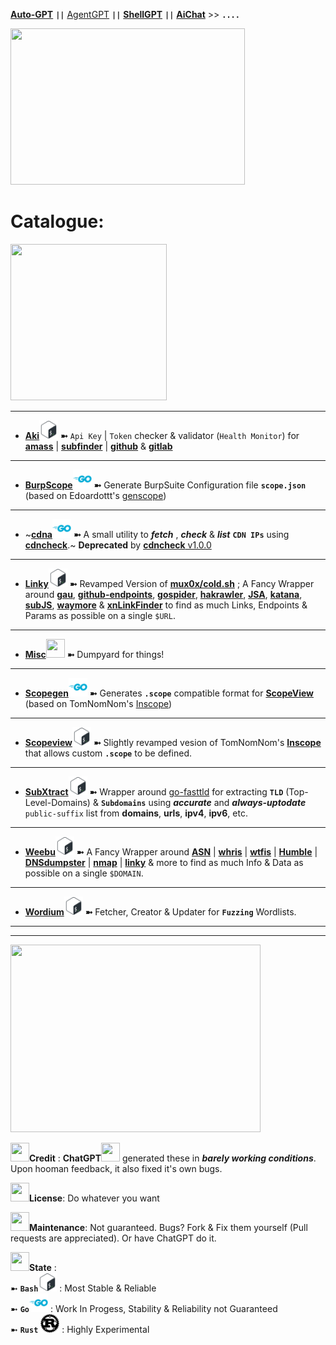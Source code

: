 [**Auto-GPT**](https://github.com/Significant-Gravitas/Auto-GPT) **`||`** [AgentGPT](https://github.com/reworkd/AgentGPT) **`||`** [**ShellGPT**](https://github.com/TheR1D/shell_gpt) **`||`** [**AiChat**](https://github.com/sigoden/aichat) >> **`....`**

<img src="https://user-images.githubusercontent.com/58171889/232448818-b0ccfabf-7f82-4f10-ae7c-07229f3a1741.gif" width="375" height="250">

# Catalogue:

<img src="https://user-images.githubusercontent.com/58171889/232451972-f644e669-3120-4c80-be1e-8d1366518b9e.gif" width="250" height="250">

---
- [**Aki**<img src="https://raw.githubusercontent.com/devicons/devicon/master/icons/bash/bash-original.svg" width="30" height="30">](https://github.com/Azathothas/BugGPT-Tools/blob/main/aki) **➼**  `Api Key` | `Token` checker & validator (`Health Monitor`) for [**amass**](https://github.com/owasp-amass/amass/blob/master/doc/user_guide.md#the-configuration-file) | [**subfinder**](https://github.com/projectdiscovery/subfinder#post-installation-instructions) | [**github**](https://github.com/gwen001/github-endpoints) & [**gitlab**](https://github.com/gwen001/gitlab-subdomains)  
---
- [**BurpScope**<img src="https://raw.githubusercontent.com/devicons/devicon/master/icons/go/go-original-wordmark.svg" width="30" height="30">](https://github.com/Azathothas/BugGPT-Tools/tree/main/burpscope) **➼** Generate BurpSuite Configuration file **`scope.json`** (based on Edoardottt's [genscope](https://github.com/edoardottt/lit-bb-hack-tools/tree/main/genscope))
---
- ~[**cdna**<img src="https://raw.githubusercontent.com/devicons/devicon/master/icons/go/go-original-wordmark.svg" width="30" height="30">](https://github.com/Azathothas/BugGPT-Tools/tree/main/cdna) **➼** A small utility to ***fetch*** , ***check*** & ***list*** **`CDN IPs`** using [**cdncheck**](https://github.com/projectdiscovery/cdncheck).~ **Deprecated** by [**cdncheck** v1.0.0](https://github.com/projectdiscovery/cdncheck/releases/tag/v1.0.0)      
---
- [**Linky**<img src="https://raw.githubusercontent.com/devicons/devicon/master/icons/bash/bash-original.svg" width="30" height="30">](https://github.com/Azathothas/BugGPT-Tools/tree/main/linky) **➼** Revamped Version of [**mux0x/cold.sh**](https://github.com/mux0x/cold.sh) ; A Fancy Wrapper around [**gau**](https://github.com/lc/gau), [**github-endpoints**](https://github.com/gwen001/github-search/blob/master/github-endpoints.py), [**gospider**](https://github.com/jaeles-project/gospider), [**hakrawler**](https://github.com/hakluke/hakrawler), [**JSA**](https://github.com/w9w/JSA), [**katana**](https://github.com/projectdiscovery/katana), [**subJS**](https://github.com/lc/subjs), [**waymore**](https://github.com/xnl-h4ck3r/waymore) & [**xnLinkFinder**](https://github.com/xnl-h4ck3r/xnLinkFinder) to find as much Links, Endpoints & Params as possible on a single `$URL`.
---
- [**Misc**<img src="https://user-images.githubusercontent.com/58171889/232438671-1310b71d-f23c-45bf-b741-c2edb8201b51.png" width="30" height="30">](https://github.com/Azathothas/BugGPT-Tools/tree/main/misc) **➼** Dumpyard for things!
---
- [**Scopegen**<img src="https://raw.githubusercontent.com/devicons/devicon/master/icons/go/go-original-wordmark.svg" width="30" height="30">](https://github.com/Azathothas/BugGPT-Tools/tree/main/scopegen) **➼** Generates **`.scope`** compatible format for [**ScopeView**](https://github.com/Azathothas/BugGPT-Tools/tree/main/scopeview) (based on TomNomNom's [Inscope](https://github.com/tomnomnom/hacks/tree/master/inscope)) 
---
- [**Scopeview**<img src="https://raw.githubusercontent.com/devicons/devicon/master/icons/bash/bash-original.svg" width="30" height="30">](https://github.com/Azathothas/BugGPT-Tools/tree/main/scopeview) **➼** Slightly revamped vesion of TomNomNom's [**Inscope**](https://github.com/tomnomnom/hacks/tree/master/inscope) that allows custom **`.scope`** to be defined.
---
- [**SubXtract**<img src="https://raw.githubusercontent.com/devicons/devicon/master/icons/bash/bash-original.svg" width="30" height="30">](https://github.com/Azathothas/BugGPT-Tools/tree/main/subxtract) **➼** Wrapper around [go-fasttld](https://github.com/elliotwutingfeng/go-fasttld) for extracting **`TLD`** (Top-Level-Domains) & **`Subdomains`** using ***accurate*** and ***always-uptodate*** `public-suffix` list from **domains**, **urls**, **ipv4**, **ipv6**, etc.  
---
- [**Weebu**<img src="https://raw.githubusercontent.com/devicons/devicon/master/icons/bash/bash-original.svg" width="30" height="30">](https://github.com/Azathothas/BugGPT-Tools/blob/main/weebu) **➼** A Fancy Wrapper around [**ASN**](https://github.com/nitefood/asn) | [**whris**](https://github.com/harakeishi/whris) | [**wtfis**](https://github.com/pirxthepilot/wtfis) | [**Humble**](https://github.com/rfc-st/humble) | [**DNSdumpster**](https://github.com/nmmapper/dnsdumpster) | [**nmap**](https://github.com/nmap/nmap) | [**linky**](https://github.com/Azathothas/BugGPT-Tools/tree/main/linky) & more to find as much Info & Data as possible on a single `$DOMAIN`.
---
- [**Wordium**<img src="https://raw.githubusercontent.com/devicons/devicon/master/icons/bash/bash-original.svg" width="30" height="30">](https://github.com/Azathothas/BugGPT-Tools/tree/main/wordium) **➼** Fetcher, Creator & Updater for **`Fuzzing`** Wordlists.
---

---
<img src="https://user-images.githubusercontent.com/58171889/232448068-7b04038b-4d18-4e1a-93e3-3c5d83d8cf42.gif" width="400" height="300">

<img src="https://user-images.githubusercontent.com/58171889/232442634-b93dcace-6f05-4965-932b-b24d40f9b8e3.png" width="30" height="30">**Credit** : **ChatGPT**<img src="https://raw.githubusercontent.com/lencx/ChatGPT/main/public/logo.png" width="30" height="30"> generated these in ***barely working conditions***. Upon hooman feedback, it also fixed it's own bugs.

<img src="https://user-images.githubusercontent.com/58171889/232443092-832ff515-3047-40b2-943b-4e9b3dc01369.png" width="30" height="30">**License**: Do whatever you want

<img src="https://user-images.githubusercontent.com/58171889/232443668-a5bf92ab-4d6e-49f1-a401-a04f24ee17d9.png" width="30" height="30">**Maintenance**: Not guaranteed. Bugs? Fork & Fix them yourself (Pull requests are appreciated). Or have ChatGPT do it. 


<img src="https://user-images.githubusercontent.com/58171889/232444023-13f9496f-2caa-444e-b720-677c7df7bd38.png" width="30" height="30">**State** :                       
           ➼ **`Bash`**<img src="https://raw.githubusercontent.com/devicons/devicon/master/icons/bash/bash-original.svg" width="30" height="30"> : Most Stable & Reliable                                                                                                                                 
           ➼   **`Go`**<img src="https://raw.githubusercontent.com/devicons/devicon/master/icons/go/go-original-wordmark.svg" width="30" height="30"> : Work In Progess, Stability & Reliability not Guaranteed                                                                                                
           ➼ **`Rust`** <img src="https://raw.githubusercontent.com/devicons/devicon/1119b9f84c0290e0f0b38982099a2bd027a48bf1/icons/rust/rust-plain.svg" width="30" height="30"> : Highly Experimental
